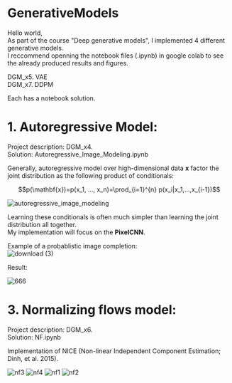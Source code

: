 # GenerativeModels  

Hello world,  
As part of the course "Deep generative models", I implemented 4 different generative models.    
I reccommend openning the notebook files (.ipynb) in google colab to see the already produced results and figures.

DGM_x5. VAE    
DGM_x7. DDPM    

Each has a notebook solution.  
  
  
# 1. Autoregressive Model:    
Project description: DGM_x4.  
Solution: Autoregressive_Image_Modeling.ipynb   
    
   
Generally, autoregressive model over high-dimensional data $\mathbf{x}$ factor the joint distribution as the following product of conditionals:  
  
$$p(\mathbf{x})=p(x_1, ..., x_n)=\prod_{i=1}^{n} p(x_i|x_1,...,x_{i-1})$$     
  
![autoregressive_image_modeling](https://wiki.math.uwaterloo.ca/statwiki/images/thumb/5/5b/xi_img.png/500px-xi_img.png)  

  
Learning these conditionals is often much simpler than learning the joint distribution all together.  
My implementation will focus on the **PixelCNN**.  

Example of a probablistic image completion:    
![download (3)](https://github.com/user-attachments/assets/5a360286-7aeb-46c3-a17e-5e56a9fc0492)     

Result:
            
![666](https://github.com/user-attachments/assets/4e4c417b-6d6e-4b1d-8eaf-e23d54d21e9c)


# 3. Normalizing flows model:    
Project description: DGM_x6.  
Solution: NF.ipynb  

Implementation of NICE (Non-linear Independent Component Estimation; Dinh, et al. 2015).

![nf3](https://github.com/user-attachments/assets/e525f58f-5778-401b-8655-023fdb59f553)
![nf4](https://github.com/user-attachments/assets/c48d4e2f-c9b8-4f16-a0b0-4c29d6b86707)
![nf1](https://github.com/user-attachments/assets/7f5cbd15-2cc0-454b-8a92-5d04712b4699)
![nf2](https://github.com/user-attachments/assets/4d01bfcc-bd75-41f0-b9b8-260f82ad6c63)


   
